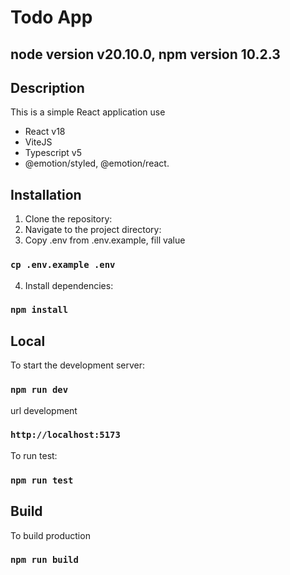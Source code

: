 # Todo App

## node version v20.10.0, npm version 10.2.3

## Description
This is a simple React application use 
- React v18
- ViteJS
- Typescript v5
- @emotion/styled, @emotion/react. 

## Installation
1. Clone the repository:
2. Navigate to the project directory:
3. Copy .env from .env.example, fill value
### `cp .env.example .env`

4. Install dependencies:
### `npm install`

## Local
To start the development server:
### `npm run dev`
url development
### `http://localhost:5173`

To run test:
### `npm run test`

## Build
To build production
### `npm run build`

